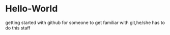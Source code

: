 # Hello-World
getting started with github
for someone to get familiar with git,he/she has to do this staff

